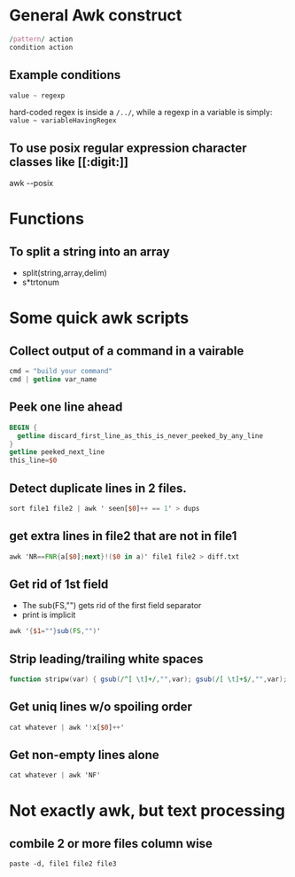 # General Awk construct

```awk
/pattern/ action
condition action
```

## Example conditions

```awk
value ~ regexp
```

hard-coded regex is inside a `/../`, while a regexp in a variable is simply: `value ~ variableHavingRegex`

## To use posix regular expression character classes like [[:digit:]]

awk --posix

# Functions

## To split a string into an array

* split(string,array,delim)
* s*trtonum

# Some quick awk scripts

## Collect output of a command in a vairable

```awk
cmd = "build your command"
cmd | getline var_name
```

## Peek one line ahead

```awk
BEGIN {
  getline discard_first_line_as_this_is_never_peeked_by_any_line
}
getline peeked_next_line
this_line=$0
```

## Detect duplicate lines in 2 files.

```awk
sort file1 file2 | awk ' seen[$0]++ == 1' > dups
```

## get extra lines in file2 that are not in file1

```awk
awk 'NR==FNR{a[$0];next}!($0 in a)' file1 file2 > diff.txt
```

## Get rid of 1st field

* The sub(FS,"") gets rid of the first field separator
* print is implicit

```awk
awk '{$1=""}sub(FS,"")'
```

## Strip leading/trailing white spaces

```awk
function stripw(var) { gsub(/^[ \t]+/,"",var); gsub(/[ \t]+$/,"",var); return var }
```

## Get uniq lines w/o spoiling order

```awk
cat whatever | awk '!x[$0]++'
```

## Get non-empty lines alone

```awk
cat whatever | awk 'NF'
```

# Not exactly awk, but text processing

## combile 2 or more files column wise

```
paste -d, file1 file2 file3
```

